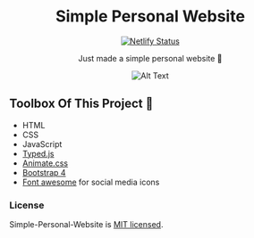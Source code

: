 
<div align="center"> 
  <h1>Simple Personal Website</h1>
  
  [![Netlify Status](https://api.netlify.com/api/v1/badges/f3dc9a02-37c4-4989-9b56-e55c0ba74427/deploy-status)](https://app.netlify.com/sites/tsafaelmali/deploys) 
  <p>Just made a simple personal website 🎉</p>
  
![Alt Text](https://github.com/SafaElmali/SimplePersonalWebsite/blob/master/demo/demo.gif)

</div>

## Toolbox Of This Project 🧰 

<ul>
  <li>HTML</li>
  <li>CSS</li>  
  <li>JavaScript</li>
  <li><a href="https://github.com/mattboldt/typed.js/">Typed.js</a></li>
  <li><a href="https://github.com/daneden/animate.css">Animate.css</a></li>
  <li><a href="https://github.com/twbs/bootstrap">Bootstrap 4</a></li>
  <li><a href="https://github.com/FortAwesome/Font-Awesome">Font awesome</a> for social media icons</li>
</ul>

### License

Simple-Personal-Website is [MIT licensed](./LICENSE).
 
